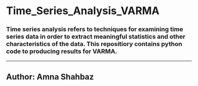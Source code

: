 # Time_Series_Analysis_VARMA
### Time series analysis refers to techniques for examining time series data in order to extract meaningful statistics and other characteristics of the data. This repositiory contains python code to producing results for VARMA.

---

## Author: Amna Shahbaz

